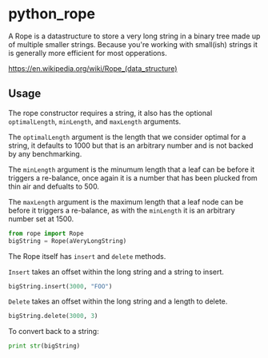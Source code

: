 # python_rope
A Rope is a datastructure to store a very long string in a binary tree made up of multiple smaller strings. Because you're working with small(ish) strings it is generally more efficient for most opperations. 

https://en.wikipedia.org/wiki/Rope_(data_structure)

## Usage
The rope constructor requires a string, it also has the optional `optimalLength`, `minLength`, and `maxLength` arguments.

The `optimalLength` argument is the length that we consider optimal for a string, it defaults to 1000 but that is an arbitrary number and is not backed by any benchmarking.

The `minLength` argument is the minumum length that a leaf can be before it triggers a re-balance, once again it is a number that has been plucked from thin air and defualts to 500.

The `maxLength` argument is the maximum length that a leaf node can be before it triggers a re-balance, as with the `minLength` it is an arbitrary number set at 1500.

```Python
from rope import Rope
bigString = Rope(aVeryLongString)
```

The Rope itself has `insert` and `delete` methods.

`Insert` takes an offset within the long string and a string to insert.

```Python
bigString.insert(3000, "FOO")
```

`Delete` takes an offset within the long string and a length to delete.

```Python
bigString.delete(3000, 3)
```

To convert back to a string:
```Python
print str(bigString)
```
